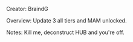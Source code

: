 Creator: BraindG

Overview: Update 3 all tiers and MAM unlocked.

Notes:  Kill me, deconstruct HUB and you're off.


